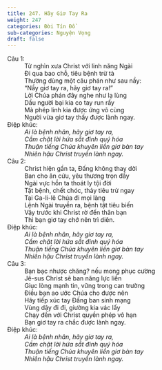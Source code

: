 ```yaml
---
title: 247. Hãy Giơ Tay Ra
weight: 247
categories: Đời Tín Đồ
sub-categories: Nguyện Vọng
draft: false
---
```

<dl><dt>Câu 1:</dt><dd data-verse="1">Từ nghìn xưa Christ với linh năng Ngài <br/>Đi qua bao chỗ, tiêu bệnh trừ tà <br/>Thường dùng một câu phán như sau nầy: <br/>“Nầy giơ tay ra, hãy giơ tay ra!” <br/>Lời Chúa phán đây nghe như lạ lùng <br/>Dầu người bại kia co tay run rẩy <br/>Mà phép linh kia được ứng vô cùng <br/>Người vừa giơ tay thấy được lành ngay. </dd><dt>Điệp khúc:</dt><dd data-chorus="1"><em>Ai là bệnh nhân, hãy giơ tay ra, <br/>Cầm chặt lời hứa sắt đinh quý hóa <br/>Thuận tiếng Chúa khuyên liền giơ bàn tay <br/>Nhiên hậu Christ truyền lành ngay. </em></dd><dt>Câu 2:</dt><dd data-verse="2">Christ hiện gần ta, Đấng không thay dời <br/>Ban cho ân cứu, yêu thương trọn đầy <br/>Ngài vực hồn ta thoát ly tội đời <br/>Tật bệnh, chết chóc, thảy tiêu trừ ngay <br/>Tại Ga-li-lê Chúa đi mọi làng <br/>Lệnh Ngài truyền ra, bệnh tật tiêu biến <br/>Vậy trước khi Christ rờ đến thân bạn <br/>Thì bạn giơ tay chớ nên trì diên. </dd><dt>Điệp khúc:</dt><dd data-chorus="1"><em>Ai là bệnh nhân, hãy giơ tay ra, <br/>Cầm chặt lời hứa sắt đinh quý hóa <br/>Thuận tiếng Chúa khuyên liền giơ bàn tay <br/>Nhiên hậu Christ truyền lành ngay. </em></dd><dt>Câu 3:</dt><dd data-verse="3">Bạn bạc nhược chăng? nếu mong phục cường <br/>Jê-sus Christ sẽ ban năng lực liền <br/>Giục lòng mạnh tin, vững trong can trường <br/>Điều bạn ao ước Chúa cho được nên <br/>Hãy tiếp xúc tay Đấng ban sinh mạng <br/>Vùng dậy đi đi, giường kia vác lấy <br/>Chạy đến với Christ quyền phép vô hạn <br/>Bạn giơ tay ra chắc được lành ngay. </dd><dt>Điệp khúc:</dt><dd data-chorus="1"><em>Ai là bệnh nhân, hãy giơ tay ra, <br/>Cầm chặt lời hứa sắt đinh quý hóa <br/>Thuận tiếng Chúa khuyên liền giơ bàn tay <br/>Nhiên hậu Christ truyền lành ngay. </em></dd></dl>